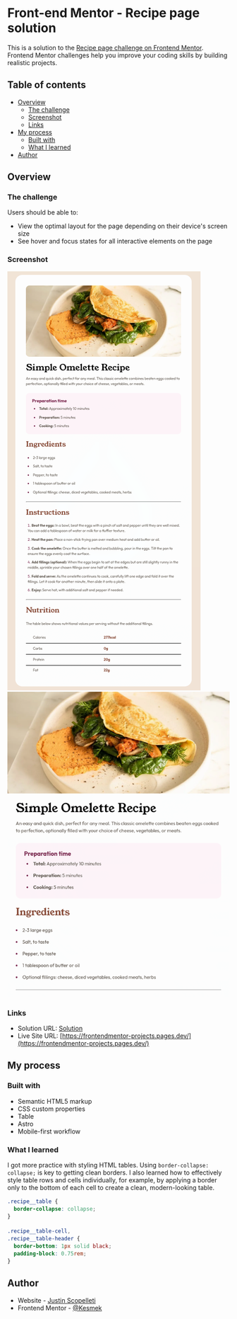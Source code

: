 # Front-end Mentor - Recipe page solution

This is a solution to the
[Recipe page challenge on Frontend Mentor](https://www.frontendmentor.io/challenges/recipe-page-KiTsR8QQKm).
Frontend Mentor challenges help you improve your coding skills by building
realistic projects.

## Table of contents

- [Overview](#overview)
  - [The challenge](#the-challenge)
  - [Screenshot](#screenshot)
  - [Links](#links)
- [My process](#my-process)
  - [Built with](#built-with)
  - [What I learned](#what-i-learned)
- [Author](#author)

## Overview

### The challenge

Users should be able to:

- View the optimal layout for the page depending on their device's screen size
- See hover and focus states for all interactive elements on the page

### Screenshot

![desktop design](./desktop-design.png) ![mobile design](./mobile-design.png)

### Links

- Solution URL:
  [Solution](https://www.frontendmentor.io/solutions/recipe-page-solution-xxxxxxxx)
- Live Site URL:
  [https://frontendmentor-projects.pages.dev/](https://frontendmentor-projects.pages.dev/)

## My process

### Built with

- Semantic HTML5 markup
- CSS custom properties
- Table
- Astro
- Mobile-first workflow

### What I learned

I got more practice with styling HTML tables. Using `border-collapse: collapse;`
is key to getting clean borders. I also learned how to effectively style table
rows and cells individually, for example, by applying a border only to the
bottom of each cell to create a clean, modern-looking table.

```css
.recipe__table {
  border-collapse: collapse;
}

.recipe__table-cell,
.recipe__table-header {
  border-bottom: 1px solid black;
  padding-block: 0.75rem;
}
```

## Author

- Website - [Justin Scopelleti](https://justin-scopelleti.com/)
- Frontend Mentor - [@Kesmek](https://www.frontendmentor.io/profile/Kesmek)
